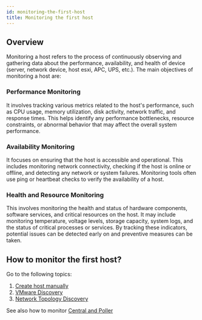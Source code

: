 ```yaml
---
id: monitoring-the-first-host
title: Monitoring the first host
---
```


## Overview

Monitoring a host refers to the process of continuously observing and gathering data about the performance, availability, and health of device (server, network device, host esxi, APC, UPS, etc.). The main objectives of monitoring a host are:

### Performance Monitoring

It involves tracking various metrics related to the host's performance, such as CPU usage, memory utilization, disk activity, network traffic, and response times. This helps identify any performance bottlenecks, resource constraints, or abnormal behavior that may affect the overall system performance.

### Availability Monitoring

It focuses on ensuring that the host is accessible and operational. This includes monitoring network connectivity, checking if the host is online or offline, and detecting any network or system failures. Monitoring tools often use ping or heartbeat checks to verify the availability of a host.

### Health and Resource Monitoring

This involves monitoring the health and status of hardware components, software services, and critical resources on the host. It may include monitoring temperature, voltage levels, storage capacity, system logs, and the status of critical processes or services. By tracking these indicators, potential issues can be detected early on and preventive measures can be taken.

## How to monitor the first host?

Go to the following topics:

1. [Create host manually](../configuring-first-hosts-services/create-host-manually.md)
2. [VMware Discovery](../configuring-first-hosts-services/monitoring-vmware.md)
3. [Network Topology Discovery](../configuring-first-hosts-services/network-discovery.md)

See also how to monitor [Central and Poller](monitoring-central-poller.md)